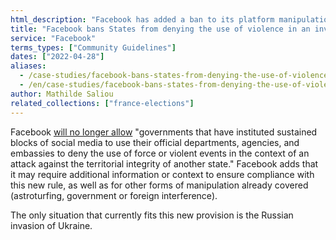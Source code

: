 ```yaml
---
html_description: "Facebook has added a ban to its platform manipulation prevention rules."
title: "Facebook bans States from denying the use of violence in an invasion"
service: "Facebook"
terms_types: ["Community Guidelines"]
dates: ["2022-04-28"]
aliases:
  - /case-studies/facebook-bans-states-from-denying-the-use-of-violence-in-an-invasion/
  - /en/case-studies/facebook-bans-states-from-denying-the-use-of-violence-in-an-invasion/
author: Mathilde Saliou
related_collections: ["france-elections"]
---
```


Facebook <a target="_blank" rel="noopener" href="https://github.com/OpenTermsArchive/france-elections-versions/commit/b315d25#diff-57f4f166af0a7f6e4fc8f63a103c74f5a8d47754238aad621db0eebdf4048df4R24">will no longer allow</a> "governments that have instituted sustained blocks of social media to use their official departments, agencies, and embassies to deny the use of force or violent events in the context of an attack against the territorial integrity of another state." Facebook adds that it may require additional information or context to ensure compliance with this new rule, as well as for other forms of manipulation already covered (astroturfing, government or foreign interference).

The only situation that currently fits this new provision is the Russian invasion of Ukraine.

